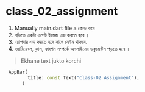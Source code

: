 # class_02_assignment

1. Manually main.dart file a কোড করে
1. বডিতে একটা এসেট ইমেজ এড করতে হবে ।
1. এ্যাপবার এড করতে হবে সাথে নেইম থাকবে.
1. ভ্যারিয়েবল, ক্লাস, ফাংশন সম্পর্কে অনলাইনের ডকুমেন্টস পড়তে হবে ।

> Ekhane text jukto korchi

```dart
 AppBar(
        title: const Text("Class-02 Assignment"),
      )

```
